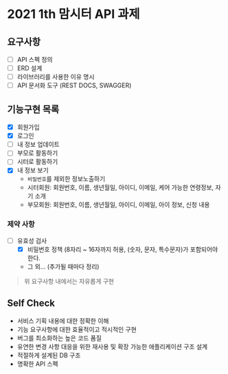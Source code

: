 # 2021 1th 맘시터 API 과제 

## 요구사항 

- [ ] API 스펙 정의 
- [ ] ERD 설계
- [ ] 라이브러리를 사용한 이유 명시 
- [ ] API 문서화 도구 (REST DOCS, SWAGGER) 

## 기능구현 목록 
- [x] 회원가입 
- [x] 로그인 
- [ ] 내 정보 업데이트
- [ ] 부모로 활동하기 
- [ ] 시터로 활동하기
- [x] 내 정보 보기
  - `비밀번호`를 제외한 정보노출하기
  - 시터회원: 회원번호, 이름, 생년월일, 아이디, 이메일, 케어 가능한 연령정보, 자기 소개 
  - 부모회원: 회원번호, 이름, 생년월일, 아이디, 이메일, 아이 정보, 신청 내용

### 제약 사항
- [ ] 유효성 검사
  - [x] 비밀번호 정책 (8자리 ~ 16자까지 허용, (숫자, 문자, 특수문자)가 포함되어야 한다.
  - 그 외... (추가될 때마다 정리)


> 위 요구사항 내에서는 자유롭게 구현 

## Self Check

- 서비스 기획 내용에 대한 정확한 이해
- 기능 요구사항에 대한 효율적이고 적시적인 구현
- 버그를 최소화하는 높은 코드 품질
- 유연한 변경 사항 대응을 위한 재사용 및 확장 가능한 애플리케이션 구조 설계
- 적절하게 설계된 DB 구조
- 명확한 API 스펙
